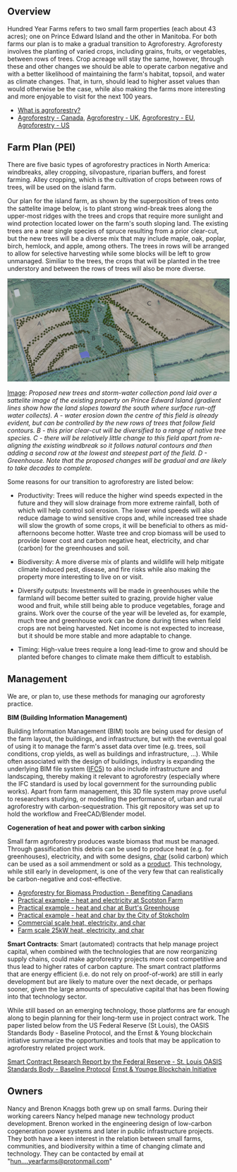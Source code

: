 ## Overview

Hundred Year Farms refers to two small farm properties (each about 43 acres); one on Prince Edward Island and the other in Manitoba. For both farms our plan is to make a gradual transition to Agroforestry.  Agroforesty involves the planting of varied crops, including grains, fruits, or vegetables, between rows of trees. Crop acreage will stay the same, however, through these and other changes we should be able to operate carbon negative and with a better likelihood of maintaining the farm's habitat, topsoil, and water as climate changes. That, in turn, should lead to higher asset values than would otherwise be the case, while also making the farms more interesting and more enjoyable to visit for the next 100 years.

- [What is agroforestry?](https://www.aftaweb.org/)
- [Agroforestry - Canada](https://www.agr.gc.ca/eng/agriculture-and-climate/agricultural-practices/agroforestry/?id=1177431400694), [Agroforestry - UK](https://www.agforward.eu/index.php/en/silvoarable-agroforestry-in-the-uk.html), [Agroforestry - EU](https://euraf.isa.utl.pt/welcome), [Agroforestry - US](https://www.usda.gov/topics/forestry/agroforestry)

## Farm Plan (PEI)

There are five basic types of agroforestry practices in North America: windbreaks, alley cropping, silvopasture, riparian buffers, and forest farming. Alley cropping, which is the cultivation of crops between rows of trees, will be used on the island farm.  

Our plan for the island farm, as shown by the superposition of trees onto the sattelite image below, is to plant strong wind-break trees along the upper-most ridges with the trees and crops that require more sunlight and wind protection located lower on the farm's south sloping land. The existing trees are a near single species of spruce resulting from a prior clear-cut, but the new trees will be a diverse mix that may include maple, oak, poplar, birch, hemlock, and apple, among others.  The trees in rows will be arranged to allow for selective harvesting while some blocks will be left to grow unmanaged. Similiar to the trees, the crops that will be planted in the tree understory and between the rows of trees will also be more diverse. 

<img src="https://raw.githubusercontent.com/hundredyearfarms/Hundred-Year-Farms/main/IFCSite-FarmProposedTrees.png"/>

<u>Image</u>: *Proposed new trees and storm-water collection pond laid over a sattelite image of the existing property on Prince Edward Island (gradient lines show how the land slopes toward the south where surface run-off water collects). A - water erosion down the centre of this field is already evident, but can be controlled by the new rows of trees that follow field contours. B - this prior clear-cut will be diversified to a range of native tree species. C - there will be relatively little change to this field apart from re-aligning the existing windbreak so it follows natural contours and then adding a second row at the lowest and steepest part of the field. D - Greenhouse.  Note that the proposed changes will be gradual and are likely to take decades to complete.*

Some reasons for our transition to agroforestry are listed below:

- Productivity: Trees will reduce the higher wind speeds expected in the future and they will slow drainage from more extreme rainfall, both of which will help control soil erosion.  The lower wind speeds will also reduce damage to wind sensitive crops and, while increased tree shade will slow the growth of some crops, it will be beneficial to others as mid-afternoons become hotter. Waste tree and crop biomass will be used to provide lower cost and carbon negative heat, electricity, and char (carbon) for the greenhouses and soil.

- Biodiversity: A more diverse mix of plants and wildlife will help mitigate climate induced pest, disease, and fire risks while also making the property more interesting to live on or visit.  

- Diversify outputs: Investments will be made in greenhouses while the farmland will become better suited to grazing, provide higher value wood and fruit, while still being able to produce vegetables, forage and grains.  Work over the course of the year will be leveled as, for example, much tree and greenhouse work can be done during times when field crops are not being harvested.  Net income is not expected to increase, but it should be more stable and more adaptable to change. 
  
- Timing: High-value trees require a long lead-time to grow and should be planted before changes to climate make them difficult to establish.  

## Management

We are, or plan to, use these methods for managing our agroforesty practice.

**BIM (Building Information Management)**

Building Information Management (BIM) tools are being used for design of the farm layout, the buildings, and infrastructure, but with the eventual goal of using it to manage the farm's asset data over time (e.g. trees, soil conditions, crop yields, as well as buildings and infrastructure, ...). While often associated with the design of buildings, industry is expanding the underlying BIM file system ([IFC5](https://www.buildingsmart.org/ifc-for-site-landscape-and-urban-planning-call-for-participation/)) to also include infrastructure and landscaping, thereby making it relevant to agroforestry (especially where the IFC standard is used by local government for the surrounding public works). Apart from farm management, this 3D file system may prove useful to researchers studying, or modelling the performance of, urban and rural agroforestry with carbon-sequestration.  This git repository was set up to hold the workflow and FreeCAD/Blender model.

**Cogeneration of heat and power with carbon sinking**

Small farm agroforestry produces waste biomass that must be managed. Through gassification this debris can be used to produce heat (e.g. for greenhouses), electricity, and with some designs, [char](https://biochar-international.org/sustainability-climate-change/) (solid carbon) which can be used as a soil ammendment or sold as a [product](https://national-carbon.com/). This technology, while still early in development, is one of the very few that can realistically be carbon-negative and cost-effective.  

- [Agroforestry for Biomass Production - Benefiting Canadians](https://www.aftaweb.org/latest-newsletter/temporate-agroforester/97-2008-vol-17/april-no-1/74-agroforestry-for-biomass-production-benefiting-canadians.html)
- [Practical example - heat and electricity at Scotston Farm](https://www.youtube.com/watch?v=i9xmWJ4hAGs)
- [Practical example - heat and char at Burt's Greenhouse](https://biochar-international.org/burtsgreenhouse/)
- [Practical example - heat and char by the City of Stokcholm](https://www.stockholmvattenochavfall.se/en/current-projects/development/biochar/#!/about-the-biochar-project)
- [Commercial scale heat, electricity, and char](https://www.reset-energy.com/en/syngasmart-plants-use-cases-applications-and-benefits/)
- [Farm scale 25kW heat, electricity, and char](https://www.allpowerlabs.com/products/product-overview)

**Smart Contracts**: Smart (automated) contracts that help manage project capital, when combined with the technologies that are now reorganizing supply chains, could make agroforestry projects more cost competitive and thus lead to higher rates of carbon capture. The smart contract platforms that are energy efficient (i.e. do not rely on proof-of-work) are still in early development but are likely to mature over the next decade, or perhaps sooner, given the large amounts of speculative capital that has been flowing into that technology sector.  

While still based on an emerging technology, those platforms are far enough along to begin planning for their long-term use in project contract work.  The paper listed below from the US Federal Reserve (St Louis), the OASIS Standards Body - Baseline Protocol, and the Ernst & Young blockchain intiative summarize the opportunities and tools that may be application to agroforestry related project work. 

[Smart Contract Research Report by the Federal Reserve - St. Louis ](https://research.stlouisfed.org/publications/review/2021/02/05/decentralized-finance-on-blockchain-and-smart-contract-based-financial-markets)
[OASIS Standards Body - Baseline Protocol](https://docs.baseline-protocol.org/baseline-protocol/architecture)
[Ernst & Younge Blockchain Initiative](https://blockchain.ey.com/)

## Owners

Nancy and Brenon Knaggs both grew up on small farms. During their working careers Nancy helped manage new technology product development. Brenon worked in the engineering design of low-carbon cogeneration power systems and later in public infrastructure projects. They both have a keen interest in the relation between small farms, communities, and biodiversity within a time of changing climate and technology. They can be contacted by email at "hun....yearfarms@protonmail.com"

